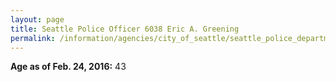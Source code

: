 ```yaml
---
layout: page
title: Seattle Police Officer 6038 Eric A. Greening
permalink: /information/agencies/city_of_seattle/seattle_police_department/copbook/6038/
---
```


**Age as of Feb. 24, 2016:** 43
